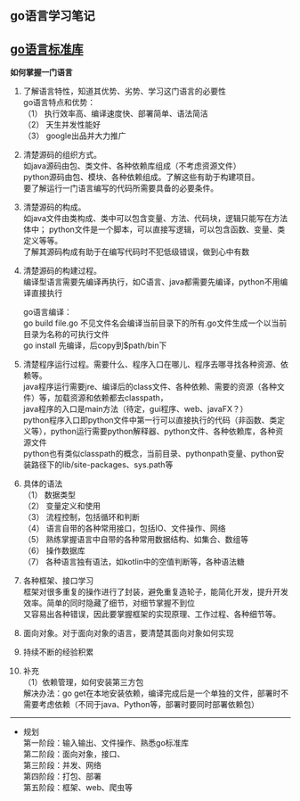 **go语言学习笔记**
---
[go语言标准库](https://studygolang.com/pkgdoc)
---
**如何掌握一门语言**
1.  了解语言特性，知道其优势、劣势、学习这门语言的必要性  
   go语言特点和优势：  
   （1） 执行效率高、编译速度快、部署简单、语法简洁  
   （2） 天生并发性能好  
   （3） google出品并大力推广  

2.  清楚源码的组织方式。  
   如java源码由包、类文件、各种依赖库组成（不考虑资源文件）  
   python源码由包、模块、各种依赖组成。了解这些有助于构建项目。  
   要了解运行一门语言编写的代码所需要具备的必要条件。  

3.  清楚源码的构成。  
   如java文件由类构成、类中可以包含变量、方法、代码块，逻辑只能写在方法体中；
   python文件是一个脚本，可以直接写逻辑，可以包含函数、变量、类定义等等。  
   了解其源码构成有助于在编写代码时不犯低级错误，做到心中有数  
   
4. 清楚源码的构建过程。  
   编译型语言需要先编译再执行，如C语言、java都需要先编译，python不用编译直接执行  
   
   go语言编译：  
   go build file.go 不见文件名会编译当前目录下的所有.go文件生成一个以当前目录为名称的可执行文件  
   go install 先编译，后copy到$path/bin下  
   

5. 清楚程序运行过程。需要什么、程序入口在哪儿、程序去哪寻找各种资源、依赖等。   
   java程序运行需要jre、编译后的class文件、各种依赖、需要的资源（各种文件）等，加载资源和依赖都去classpath，  
   java程序的入口是main方法（待定，gui程序、web、javaFX？）  
   python程序入口即python文件中第一行可以直接执行的代码（非函数、类定义等），python运行需要python解释器、python文件、各种依赖库，各种资源文件  
   python也有类似classpath的概念，当前目录、pythonpath变量、python安装路径下的lib/site-packages、sys.path等  
  
6. 具体的语法  
   （1） 数据类型    
   （2） 变量定义和使用  
   （3） 流程控制，包括循环和判断  
   （4） 语言自带的各种常用接口，包括IO、文件操作、网络  
   （5） 熟练掌握语言中自带的各种常用数据结构、如集合、数组等  
   （6） 操作数据库  
   （7） 各种语言独有语法，如kotlin中的空值判断等，各种语法糖  

7. 各种框架、接口学习  
   框架对很多重复的操作进行了封装，避免重复造轮子，能简化开发，提升开发效率。简单的同时隐藏了细节，对细节掌握不到位  
   又容易出各种错误，因此要掌握框架的实现原理、工作过程、各种细节等。  

8. 面向对象。对于面向对象的语言，要清楚其面向对象如何实现  

9. 持续不断的经验积累  

10. 补充  
   （1）依赖管理，如何安装第三方包  
   解决办法：go get在本地安装依赖，编译完成后是一个单独的文件，部署时不需要考虑依赖（不同于java、Python等，部署时要同时部署依赖包）  

---

+ 规划  
第一阶段：输入输出、文件操作、熟悉go标准库  
第二阶段：面向对象，接口、  
第三阶段：并发、网络  
第四阶段：打包、部署  
第五阶段：框架、web、爬虫等  
